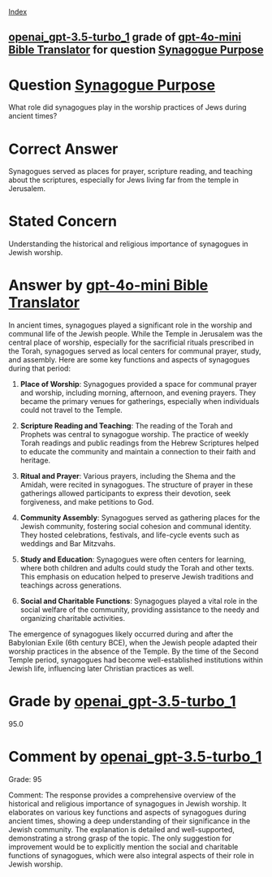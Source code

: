 
[Index](../../../../index.md)
## [openai_gpt-3.5-turbo_1](../../../grading_models/openai_gpt-3.5-turbo_1.md) grade of [gpt-4o-mini Bible Translator](../../../answering_models/gpt-4o-mini_Bible_Translator.md) for question [Synagogue Purpose](../../../questions/Synagogue_Purpose.md)

# Question [Synagogue Purpose](../../../questions/Synagogue_Purpose.md)
What role did synagogues play in the worship practices of Jews during ancient times?

# Correct Answer
Synagogues served as places for prayer, scripture reading, and teaching about the scriptures, especially for Jews living far from the temple in Jerusalem.

# Stated Concern
Understanding the historical and religious importance of synagogues in Jewish worship.

# Answer by [gpt-4o-mini Bible Translator](../../../answering_models/gpt-4o-mini_Bible_Translator.md)
In ancient times, synagogues played a significant role in the worship and communal life of the Jewish people. While the Temple in Jerusalem was the central place of worship, especially for the sacrificial rituals prescribed in the Torah, synagogues served as local centers for communal prayer, study, and assembly. Here are some key functions and aspects of synagogues during that period:

1. **Place of Worship**: Synagogues provided a space for communal prayer and worship, including morning, afternoon, and evening prayers. They became the primary venues for gatherings, especially when individuals could not travel to the Temple.

2. **Scripture Reading and Teaching**: The reading of the Torah and Prophets was central to synagogue worship. The practice of weekly Torah readings and public readings from the Hebrew Scriptures helped to educate the community and maintain a connection to their faith and heritage.

3. **Ritual and Prayer**: Various prayers, including the Shema and the Amidah, were recited in synagogues. The structure of prayer in these gatherings allowed participants to express their devotion, seek forgiveness, and make petitions to God.

4. **Community Assembly**: Synagogues served as gathering places for the Jewish community, fostering social cohesion and communal identity. They hosted celebrations, festivals, and life-cycle events such as weddings and Bar Mitzvahs.

5. **Study and Education**: Synagogues were often centers for learning, where both children and adults could study the Torah and other texts. This emphasis on education helped to preserve Jewish traditions and teachings across generations.

6. **Social and Charitable Functions**: Synagogues played a vital role in the social welfare of the community, providing assistance to the needy and organizing charitable activities.

The emergence of synagogues likely occurred during and after the Babylonian Exile (6th century BCE), when the Jewish people adapted their worship practices in the absence of the Temple. By the time of the Second Temple period, synagogues had become well-established institutions within Jewish life, influencing later Christian practices as well.

# Grade by [openai_gpt-3.5-turbo_1](../../../grading_models/openai_gpt-3.5-turbo_1.md)
95.0

# Comment by [openai_gpt-3.5-turbo_1](../../../grading_models/openai_gpt-3.5-turbo_1.md)
Grade: 95

Comment: The response provides a comprehensive overview of the historical and religious importance of synagogues in Jewish worship. It elaborates on various key functions and aspects of synagogues during ancient times, showing a deep understanding of their significance in the Jewish community. The explanation is detailed and well-supported, demonstrating a strong grasp of the topic. The only suggestion for improvement would be to explicitly mention the social and charitable functions of synagogues, which were also integral aspects of their role in Jewish worship.
